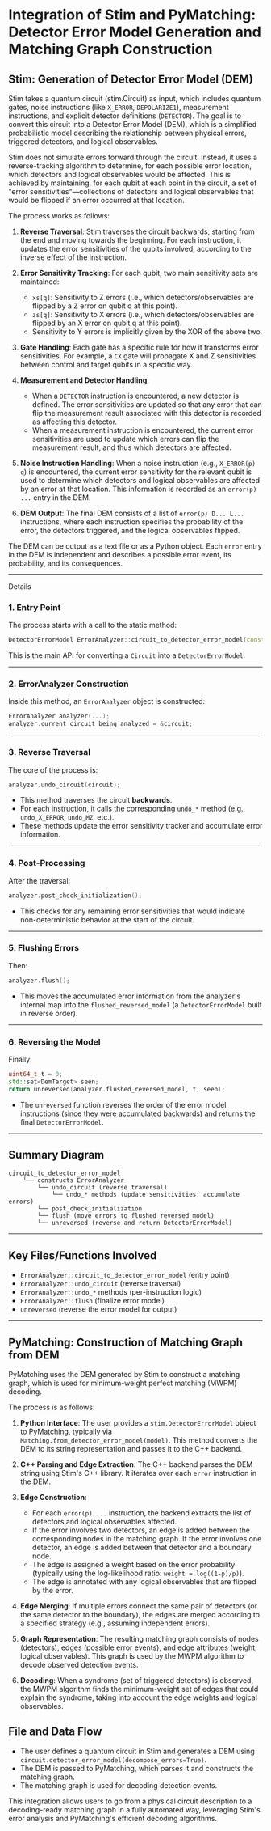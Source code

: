 # Integration of Stim and PyMatching: Detector Error Model Generation and Matching Graph Construction

## Stim: Generation of Detector Error Model (DEM)

Stim takes a quantum circuit (stim.Circuit) as input, which includes quantum gates, noise instructions (like `X_ERROR`, `DEPOLARIZE1`), measurement instructions, and explicit detector definitions (`DETECTOR`). The goal is to convert this circuit into a Detector Error Model (DEM), which is a simplified probabilistic model describing the relationship between physical errors, triggered detectors, and logical observables.

Stim does not simulate errors forward through the circuit. Instead, it uses a reverse-tracking algorithm to determine, for each possible error location, which detectors and logical observables would be affected. This is achieved by maintaining, for each qubit at each point in the circuit, a set of "error sensitivities"—collections of detectors and logical observables that would be flipped if an error occurred at that location.

The process works as follows:

1. **Reverse Traversal**: Stim traverses the circuit backwards, starting from the end and moving towards the beginning. For each instruction, it updates the error sensitivities of the qubits involved, according to the inverse effect of the instruction.

2. **Error Sensitivity Tracking**: For each qubit, two main sensitivity sets are maintained:
   - `xs[q]`: Sensitivity to Z errors (i.e., which detectors/observables are flipped by a Z error on qubit q at this point).
   - `zs[q]`: Sensitivity to X errors (i.e., which detectors/observables are flipped by an X error on qubit q at this point).
   - Sensitivity to Y errors is implicitly given by the XOR of the above two.

3. **Gate Handling**: Each gate has a specific rule for how it transforms error sensitivities. For example, a `CX` gate will propagate X and Z sensitivities between control and target qubits in a specific way.

4. **Measurement and Detector Handling**:
   - When a `DETECTOR` instruction is encountered, a new detector is defined. The error sensitivities are updated so that any error that can flip the measurement result associated with this detector is recorded as affecting this detector.
   - When a measurement instruction is encountered, the current error sensitivities are used to update which errors can flip the measurement result, and thus which detectors are affected.

5. **Noise Instruction Handling**: When a noise instruction (e.g., `X_ERROR(p) q`) is encountered, the current error sensitivity for the relevant qubit is used to determine which detectors and logical observables are affected by an error at that location. This information is recorded as an `error(p) ...` entry in the DEM.

6. **DEM Output**: The final DEM consists of a list of `error(p) D... L...` instructions, where each instruction specifies the probability of the error, the detectors triggered, and the logical observables flipped.

The DEM can be output as a text file or as a Python object. Each `error` entry in the DEM is independent and describes a possible error event, its probability, and its consequences.

---

Details

### 1. **Entry Point**

The process starts with a call to the static method:

```cpp
DetectorErrorModel ErrorAnalyzer::circuit_to_detector_error_model(const Circuit &circuit, ...);
```

This is the main API for converting a `Circuit` into a `DetectorErrorModel`.

---

### 2. **ErrorAnalyzer Construction**

Inside this method, an `ErrorAnalyzer` object is constructed:

```cpp
ErrorAnalyzer analyzer(...);
analyzer.current_circuit_being_analyzed = &circuit;
```

---

### 3. **Reverse Traversal**

The core of the process is:

```cpp
analyzer.undo_circuit(circuit);
```

- This method traverses the circuit **backwards**.
- For each instruction, it calls the corresponding `undo_*` method (e.g., `undo_X_ERROR`, `undo_MZ`, etc.).
- These methods update the error sensitivity tracker and accumulate error information.

---

### 4. **Post-Processing**

After the traversal:

```cpp
analyzer.post_check_initialization();
```

- This checks for any remaining error sensitivities that would indicate non-deterministic behavior at the start of the circuit.

---

### 5. **Flushing Errors**

Then:

```cpp
analyzer.flush();
```

- This moves the accumulated error information from the analyzer's internal map into the `flushed_reversed_model` (a `DetectorErrorModel` built in reverse order).

---

### 6. **Reversing the Model**

Finally:

```cpp
uint64_t t = 0;
std::set<DemTarget> seen;
return unreversed(analyzer.flushed_reversed_model, t, seen);
```

- The `unreversed` function reverses the order of the error model instructions (since they were accumulated backwards) and returns the final `DetectorErrorModel`.

---

## **Summary Diagram**

```
circuit_to_detector_error_model
    └── constructs ErrorAnalyzer
        └── undo_circuit (reverse traversal)
            └── undo_* methods (update sensitivities, accumulate errors)
        └── post_check_initialization
        └── flush (move errors to flushed_reversed_model)
        └── unreversed (reverse and return DetectorErrorModel)
```

---

## **Key Files/Functions Involved**

- `ErrorAnalyzer::circuit_to_detector_error_model` (entry point)
- `ErrorAnalyzer::undo_circuit` (reverse traversal)
- `ErrorAnalyzer::undo_*` methods (per-instruction logic)
- `ErrorAnalyzer::flush` (finalize error model)
- `unreversed` (reverse the error model for output)

---

## PyMatching: Construction of Matching Graph from DEM

PyMatching uses the DEM generated by Stim to construct a matching graph, which is used for minimum-weight perfect matching (MWPM) decoding.

The process is as follows:

1. **Python Interface**: The user provides a `stim.DetectorErrorModel` object to PyMatching, typically via `Matching.from_detector_error_model(model)`. This method converts the DEM to its string representation and passes it to the C++ backend.

2. **C++ Parsing and Edge Extraction**: The C++ backend parses the DEM string using Stim's C++ library. It iterates over each `error` instruction in the DEM.

3. **Edge Construction**:
   - For each `error(p) ...` instruction, the backend extracts the list of detectors and logical observables affected.
   - If the error involves two detectors, an edge is added between the corresponding nodes in the matching graph. If the error involves one detector, an edge is added between that detector and a boundary node.
   - The edge is assigned a weight based on the error probability (typically using the log-likelihood ratio: `weight = log((1-p)/p)`).
   - The edge is annotated with any logical observables that are flipped by the error.

4. **Edge Merging**: If multiple errors connect the same pair of detectors (or the same detector to the boundary), the edges are merged according to a specified strategy (e.g., assuming independent errors).

5. **Graph Representation**: The resulting matching graph consists of nodes (detectors), edges (possible error events), and edge attributes (weight, logical observables). This graph is used by the MWPM algorithm to decode observed detection events.

6. **Decoding**: When a syndrome (set of triggered detectors) is observed, the MWPM algorithm finds the minimum-weight set of edges that could explain the syndrome, taking into account the edge weights and logical observables.

## File and Data Flow

- The user defines a quantum circuit in Stim and generates a DEM using `circuit.detector_error_model(decompose_errors=True)`.
- The DEM is passed to PyMatching, which parses it and constructs the matching graph.
- The matching graph is used for decoding detection events.

This integration allows users to go from a physical circuit description to a decoding-ready matching graph in a fully automated way, leveraging Stim's error analysis and PyMatching's efficient decoding algorithms.
